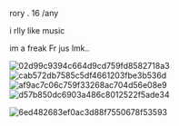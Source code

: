   rory . 16 /any
  
  i rlly like music
 
  im a freak Fr jus lmk..
 
															
                                              

![02d99c9394c664d9cd759fd8582718a3](https://github.com/valraes/valraes/assets/163700085/2c7e3e94-d2ed-4148-ab6e-73c13e52feb6)
![cab572db7585c5df4661203fbe3b536d](https://github.com/valraes/valraes/assets/163700085/e24ab5fc-e9af-4c43-a041-92c28e41fed7)
![af9ac7c06c759f33268ac704d56e08e9](https://github.com/valraes/valraes/assets/163700085/0fabc9ff-bd30-4b0f-8038-7ca81117fe75)
![d57b850dc6903a486c8012522f5ade34](https://github.com/valraes/valraes/assets/163700085/04d4323e-8218-4d07-9e62-107f804db043)

![6ed482683ef0ac3d88f7550678f53593](https://github.com/valraes/valraes/assets/163700085/347eba6c-78b1-4009-838e-c91ffe34912e)
